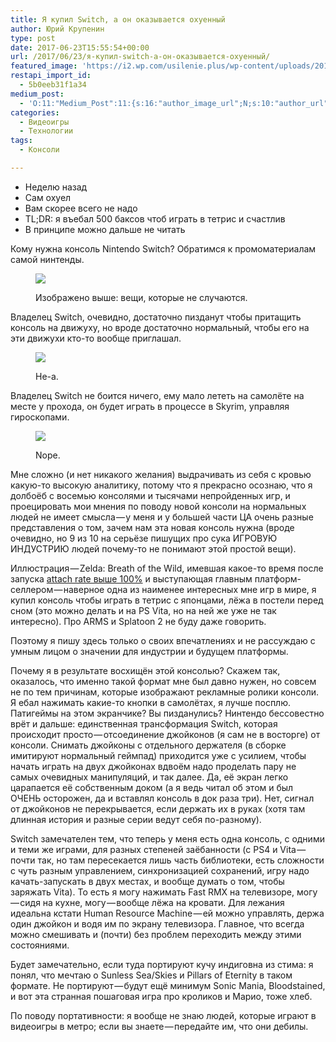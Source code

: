 ```yaml
---
title: Я купил Switch, а он оказывается охуенный
author: Юрий Крупенин
type: post
date: 2017-06-23T15:55:54+00:00
url: /2017/06/23/я-купил-switch-а-он-оказывается-охуенный/
featured_image: 'https://i2.wp.com/usilenie.plus/wp-content/uploads/2017/06/f2151-11q2wny7e2cytguehg5ui7g-e1553434324187.jpeg?resize=378%2C378&ssl=1'
restapi_import_id:
  - 5b0eeb31f1a34
medium_post:
  - 'O:11:"Medium_Post":11:{s:16:"author_image_url";N;s:10:"author_url";N;s:11:"byline_name";N;s:12:"byline_email";N;s:10:"cross_link";N;s:2:"id";N;s:21:"follower_notification";N;s:7:"license";N;s:14:"publication_id";N;s:6:"status";N;s:3:"url";N;}'
categories:
  - Видеоигры
  - Технологии
tags:
  - Консоли

---
```

  * Неделю назад
  * Сам охуел
  * Вам скорее всего не надо
  * TL;DR: я въебал 500 баксов чтоб играть в тетрис и счастлив
  * В принципе можно дальше не читать

Кому нужна консоль Nintendo Switch? Обратимся к промоматериалам самой нинтенды.<figure class="wp-caption">

<img src="https://i1.wp.com/51.15.244.21/wp-content/uploads/2018/05/f2151-11q2wny7e2cytguehg5ui7g.jpeg?w=723" data-recalc-dims="1" /><figcaption class="wp-caption-text">Изображено выше: вещи, которые не случаются.</figcaption></figure> 

Владелец Switch, очевидно, достаточно пизданут чтобы притащить консоль на движуху, но вроде достаточно нормальный, чтобы его на эти движухи кто-то вообще приглашал.<figure class="wp-caption">

<img src="https://i0.wp.com/51.15.244.21/wp-content/uploads/2018/05/31769-12lfqerqv0wthlgjtfrgffg.jpeg?w=723" data-recalc-dims="1" /><figcaption class="wp-caption-text">Не-а.</figcaption></figure> 

Владелец Switch не боится ничего, ему мало лететь на самолёте на месте у прохода, он будет играть в процессе в Skyrim, управляя гироскопами.<figure class="wp-caption">

<img src="https://i1.wp.com/51.15.244.21/wp-content/uploads/2018/05/31cd3-1seg7txl3ztz0kexy1ukgua.jpeg?w=723" data-recalc-dims="1" /><figcaption class="wp-caption-text">Nope.</figcaption></figure> 

Мне сложно (и нет никакого желания) выдрачивать из себя с кровью какую-то высокую аналитику, потому что я прекрасно осознаю, что я долбоёб с восемью консолями и тысячами непройденных игр, и проецировать мои мнения по поводу новой консоли на нормальных людей не имеет смысла — у меня и у большей части ЦА очень разные представления о том, зачем нам эта новая консоль нужна (вроде очевидно, но 9 из 10 на серьёзе пишущих про сука ИГРОВУЮ ИНДУСТРИЮ людей почему-то не понимают этой простой вещи).
  
Иллюстрация — Zelda: Breath of the Wild, имевшая какое-то время после запуска <a href="https://www.theverge.com/2017/4/13/15296874/nintendo-switch-zelda-sales-numbers-us" target="_blank" rel="noopener noreferrer">attach rate выше 100%</a> и выступающая главным платформ-селлером — наверное одна из наименее интересных мне игр в мире, я купил консоль чтобы играть в тетрис с японцами, лёжа в постели перед сном (это можно делать и на PS Vita, но на ней же уже не так интересно). Про ARMS и Splatoon 2 не буду даже говорить.
  
Поэтому я пишу здесь только о своих впечатлениях и не рассуждаю с умным лицом о значении для индустрии и будущем платформы.
  
Почему я в результате восхищён этой консолью? Скажем так, оказалось, что именно такой формат мне был давно нужен, но совсем не по тем причинам, которые изображают рекламные ролики консоли. Я ебал нажимать какие-то кнопки в самолётах, я лучше посплю. Патигеймы на этом экранчике? Вы пизданулись? Нинтендо бессовестно врёт и дальше: единственная трансформация Switch, которая происходит просто — отсоединение джойконов (я сам не в восторге) от консоли. Снимать джойконы с отдельного держателя (в сборке имитируют нормальный геймпад) приходится уже с усилием, чтобы начать играть на двух джойконах вдвоём надо проделать пару не самых очевидных манипуляций, и так далее. Да, её экран легко царапается её собственным доком (а я ведь читал об этом и был ОЧЕНЬ осторожен, да и вставлял консоль в док раза три). Нет, сигнал от джойконов не перекрывается, если держать их в руках (хотя там длинная история и разные серии ведут себя по-разному).
  
Switch замечателен тем, что теперь у меня есть одна консоль, с одними и теми же играми, для разных степеней заёбанности (с PS4 и Vita — почти так, но там пересекается лишь часть библиотеки, есть сложности с чуть разным управлением, синхронизацией сохранений, игру надо качать-запускать в двух местах, и вообще думать о том, чтобы заряжать Vita). То есть я могу нажимать Fast RMX на телевизоре, могу — сидя на кухне, могу — вообще лёжа на кровати. Для лежания идеальна кстати Human Resource Machine — ей можно управлять, держа один джойкон и водя им по экрану телевизора. Главное, что всегда можно смешивать и (почти) без проблем переходить между этими состояниями.
  
Будет замечательно, если туда портируют кучу индиговна из стима: я понял, что мечтаю о Sunless Sea/Skies и Pillars of Eternity в таком формате. Не портируют — будут ещё минимум Sonic Mania, Bloodstained, и вот эта странная пошаговая игра про кроликов и Марио, тоже хлеб.
  
По поводу портативности: я вообще не знаю людей, которые играют в видеоигры в метро; если вы знаете — передайте им, что они дебилы.
